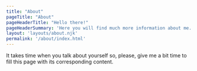 ```yaml
---
title: "About"
pageTitle: "About"
pageHeaderTitle: "Hello there!"
pageHeaderSummary: 'Here you will find much more information about me. Mainly about how I started in the world of web development and what I use to work.'
layout: 'layouts/about.njk'
permalink: '/about/index.html'
---
```


It takes time when you talk about yourself so, please, give me a bit time to fill this page with its corresponding content.